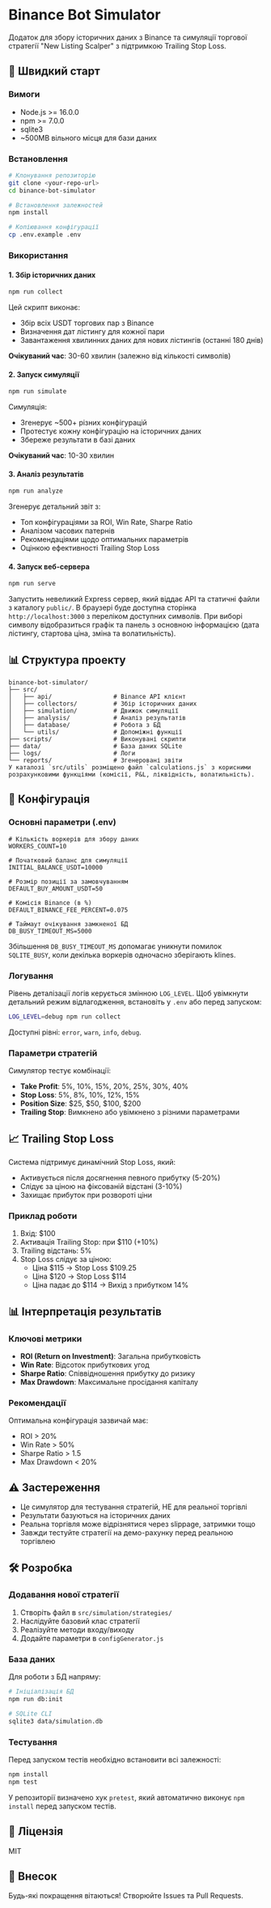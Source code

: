 # Binance Bot Simulator

Додаток для збору історичних даних з Binance та симуляції торгової стратегії "New Listing Scalper" з підтримкою Trailing Stop Loss.

## 🚀 Швидкий старт

### Вимоги

- Node.js >= 16.0.0
- npm >= 7.0.0
- sqlite3
- ~500MB вільного місця для бази даних

### Встановлення

```bash
# Клонування репозиторію
git clone <your-repo-url>
cd binance-bot-simulator

# Встановлення залежностей
npm install

# Копіювання конфігурації
cp .env.example .env
```

### Використання

#### 1. Збір історичних даних

```bash
npm run collect
```

Цей скрипт виконає:
- Збір всіх USDT торгових пар з Binance
- Визначення дат лістингу для кожної пари
- Завантаження хвилинних даних для нових лістингів (останні 180 днів)

**Очікуваний час**: 30-60 хвилин (залежно від кількості символів)

#### 2. Запуск симуляції

```bash
npm run simulate
```

Симуляція:
- Згенерує ~500+ різних конфігурацій
- Протестує кожну конфігурацію на історичних даних
- Збереже результати в базі даних

**Очікуваний час**: 10-30 хвилин

#### 3. Аналіз результатів

```bash
npm run analyze
```

Згенерує детальний звіт з:
- Топ конфігураціями за ROI, Win Rate, Sharpe Ratio
- Аналізом часових патернів
- Рекомендаціями щодо оптимальних параметрів
- Оцінкою ефективності Trailing Stop Loss

#### 4. Запуск веб-сервера

```bash
npm run serve
```

Запустить невеликий Express сервер, який віддає API та статичні файли з каталогу
`public/`. В браузері буде доступна сторінка `http://localhost:3000` з переліком
доступних символів. При виборі символу відобразиться графік та панель з основною
інформацією (дата лістингу, стартова ціна, зміна та волатильність).

## 📊 Структура проекту

```
binance-bot-simulator/
├── src/
│   ├── api/                 # Binance API клієнт
│   ├── collectors/          # Збір історичних даних
│   ├── simulation/          # Движок симуляції
│   ├── analysis/            # Аналіз результатів
│   ├── database/            # Робота з БД
│   └── utils/               # Допоміжні функції
├── scripts/                 # Виконувані скрипти
├── data/                    # База даних SQLite
├── logs/                    # Логи
└── reports/                 # Згенеровані звіти
У каталозі `src/utils` розміщено файл `calculations.js` з корисними розрахунковими функціями (комісії, P&L, ліквідність, волатильність).
```

## 🔧 Конфігурація

### Основні параметри (.env)

```env
# Кількість воркерів для збору даних
WORKERS_COUNT=10

# Початковий баланс для симуляції
INITIAL_BALANCE_USDT=10000

# Розмір позиції за замовчуванням
DEFAULT_BUY_AMOUNT_USDT=50

# Комісія Binance (в %)
DEFAULT_BINANCE_FEE_PERCENT=0.075

# Таймаут очікування замкненої БД
DB_BUSY_TIMEOUT_MS=5000
```

Збільшення `DB_BUSY_TIMEOUT_MS` допомагає уникнути помилок `SQLITE_BUSY`, коли
декілька воркерів одночасно зберігають klines.

### Логування

Рівень деталізації логів керується змінною `LOG_LEVEL`.
Щоб увімкнути детальний режим відлагодження, встановіть у `.env` або перед запуском:

```bash
LOG_LEVEL=debug npm run collect
```

Доступні рівні: `error`, `warn`, `info`, `debug`.

### Параметри стратегій

Симулятор тестує комбінації:
- **Take Profit**: 5%, 10%, 15%, 20%, 25%, 30%, 40%
- **Stop Loss**: 5%, 8%, 10%, 12%, 15%
- **Position Size**: $25, $50, $100, $200
- **Trailing Stop**: Вимкнено або увімкнено з різними параметрами

## 📈 Trailing Stop Loss

Система підтримує динамічний Stop Loss, який:
- Активується після досягнення певного прибутку (5-20%)
- Слідує за ціною на фіксованій відстані (3-10%)
- Захищає прибуток при розвороті ціни

### Приклад роботи

1. Вхід: $100
2. Активація Trailing Stop: при $110 (+10%)
3. Trailing відстань: 5%
4. Stop Loss слідує за ціною:
   - Ціна $115 → Stop Loss $109.25
   - Ціна $120 → Stop Loss $114
   - Ціна падає до $114 → Вихід з прибутком 14%

## 📊 Інтерпретація результатів

### Ключові метрики

- **ROI (Return on Investment)**: Загальна прибутковість
- **Win Rate**: Відсоток прибуткових угод
- **Sharpe Ratio**: Співвідношення прибутку до ризику
- **Max Drawdown**: Максимальне просідання капіталу

### Рекомендації

Оптимальна конфігурація зазвичай має:
- ROI > 20%
- Win Rate > 50%
- Sharpe Ratio > 1.5
- Max Drawdown < 20%

## ⚠️ Застереження

- Це симулятор для тестування стратегій, НЕ для реальної торгівлі
- Результати базуються на історичних даних
- Реальна торгівля може відрізнятися через slippage, затримки тощо
- Завжди тестуйте стратегії на демо-рахунку перед реальною торгівлею

## 🛠️ Розробка

### Додавання нової стратегії

1. Створіть файл в `src/simulation/strategies/`
2. Наслідуйте базовий клас стратегії
3. Реалізуйте методи входу/виходу
4. Додайте параметри в `configGenerator.js`

### База даних

Для роботи з БД напряму:

```bash
# Ініціалізація БД
npm run db:init

# SQLite CLI
sqlite3 data/simulation.db
```

### Тестування

Перед запуском тестів необхідно встановити всі залежності:

```bash
npm install
npm test
```

У репозиторії визначено хук `pretest`, який автоматично виконує `npm install` перед запуском тестів.

## 📝 Ліцензія

MIT

## 🤝 Внесок

Будь-які покращення вітаються! Створюйте Issues та Pull Requests.